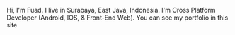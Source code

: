 
Hi, I'm Fuad. I live in Surabaya, East Java, Indonesia. I'm Cross Platform Developer (Android, IOS, & Front-End Web). You can see my portfolio in this site
